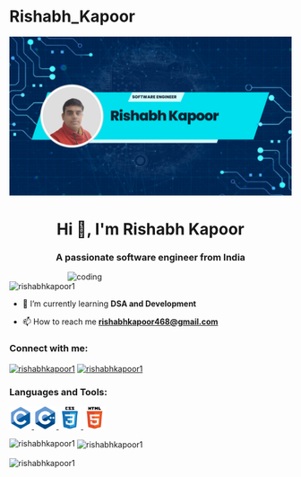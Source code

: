 # Rishabh_Kapoor
![logo](https://github.com/rishabhkapoor1/Rishabh_Kapoor/blob/main/RISHABH.png)
<h1 align="center">Hi 👋, I'm Rishabh Kapoor</h1>
<h3 align="center">A passionate software engineer from India</h3>
<img align="right" alt="coding" width="400" src="https://camo.githubusercontent.com/7de37139d0b4c1ce40865e799b446c0e963a3dd8fb68d239707237c40604fa3d/68747470733a2f2f63646e2e6472696262626c652e636f6d2f75736572732f3733303730332f73637265656e73686f74732f363538313234332f6176656e746f2e676966">
 
<p align="left"> <img src="https://komarev.com/ghpvc/?username=rishabhkapoor1&label=Profile%20views&color=0e75b6&style=flat" alt="rishabhkapoor1" /> </p>

- 🌱 I’m currently learning **DSA and Development**

- 📫 How to reach me **rishabhkapoor468@gmail.com**

<h3 align="left">Connect with me:</h3>
<p align="left">
<a href="https://linkedin.com/in/rishabhkapoor1" target="blank"><img align="center" src="https://raw.githubusercontent.com/rahuldkjain/github-profile-readme-generator/master/src/images/icons/Social/linked-in-alt.svg" alt="rishabhkapoor1" height="30" width="40" /></a>
<a href="https://www.leetcode.com/rishabhkapoor1" target="blank"><img align="center" src="https://raw.githubusercontent.com/rahuldkjain/github-profile-readme-generator/master/src/images/icons/Social/leet-code.svg" alt="rishabhkapoor1" height="30" width="40" /></a>
</p>

<h3 align="left">Languages and Tools:</h3>
<p align="left"> <a href="https://www.cprogramming.com/" target="_blank" rel="noreferrer"> <img src="https://raw.githubusercontent.com/devicons/devicon/master/icons/c/c-original.svg" alt="c" width="40" height="40"/> </a> <a href="https://www.w3schools.com/cpp/" target="_blank" rel="noreferrer"> <img src="https://raw.githubusercontent.com/devicons/devicon/master/icons/cplusplus/cplusplus-original.svg" alt="cplusplus" width="40" height="40"/> </a> <a href="https://www.w3schools.com/css/" target="_blank" rel="noreferrer"> <img src="https://raw.githubusercontent.com/devicons/devicon/master/icons/css3/css3-original-wordmark.svg" alt="css3" width="40" height="40"/> </a> <a href="https://www.w3.org/html/" target="_blank" rel="noreferrer"> <img src="https://raw.githubusercontent.com/devicons/devicon/master/icons/html5/html5-original-wordmark.svg" alt="html5" width="40" height="40"/> </a> </p>

<p><img align="left" src="https://github-readme-stats.vercel.app/api/top-langs?username=rishabhkapoor1&show_icons=true&locale=en&layout=compact" alt="rishabhkapoor1" /></p>

<p>&nbsp;<img align="center" src="https://github-readme-stats.vercel.app/api?username=rishabhkapoor1&show_icons=true&locale=en" alt="rishabhkapoor1" /></p>

<p><img align="center" src="https://github-readme-streak-stats.herokuapp.com/?user=rishabhkapoor1&" alt="rishabhkapoor1" /></p>

